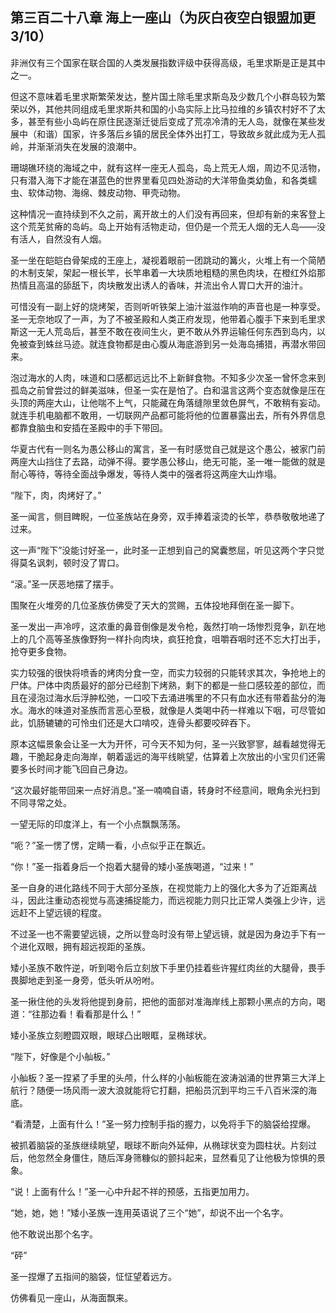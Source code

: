 ## 第三百二十八章 海上一座山（为灰白夜空白银盟加更3/10）
非洲仅有三个国家在联合国的人类发展指数评级中获得高级，毛里求斯是正是其中之一。

但这不意味着毛里求斯繁荣发达，整片国土除毛里求斯岛及少数几个小群岛较为繁荣以外，其他共同组成毛里求斯共和国的小岛实际上比马拉维的乡镇农村好不了太多，甚至有些小岛屿在原住民逐渐迁徙后变成了荒凉冷清的无人岛，就像在某些发展中（和谐）国家，许多落后乡镇的居民全体外出打工，导致故乡就此成为无人孤岭，并渐渐消失在发展的浪潮中。

珊瑚礁环绕的海域之中，就有这样一座无人孤岛，岛上荒无人烟，周边不见活物，只有潜入海下才能在湛蓝色的世界里看见四处游动的大洋带鱼类幼鱼，和各类蠕虫、软体动物、海绵、棘皮动物、甲壳动物。

这种情况一直持续到不久之前，离开故土的人们没有再回来，但却有新的来客登上这个荒芜贫瘠的岛屿。岛上开始有活物走动，但仍是一个荒无人烟的无人岛——没有活人，自然没有人烟。

圣一坐在皑皑白骨架成的王座上，凝视着眼前一团跳动的篝火，火堆上有一个简陋的木制支架，架起一根长竿，长竿串着一大块质地粗糙的黑色肉块，在橙红外焰那热情且高温的舔舐下，肉块散发出诱人的香味，并流出令人胃口大开的油汁。

可惜没有一副上好的烧烤架，否则听听铁架上油汁滋滋作响的声音也是一种享受。圣一无奈地叹了一声，为了不被圣殿和人类正府发现，他带着心腹手下来到毛里求斯这一无人荒岛后，甚至不敢在夜间生火，更不敢从外界运输任何东西到岛内，以免被查到蛛丝马迹。就连食物都是由心腹从海底游到另一处海岛捕猎，再潜水带回来。

泡过海水的人肉，味道和口感都远远比不上新鲜食物。不知多少次圣一曾怀念来到孤岛之前曾尝过的鲜美滋味，但圣一实在是怕了。白和温言这两个变态就像是压在头顶的两座大山，让他喘不上气，只能藏在角落缝隙里敛色屏气，不敢稍有妄动。就连手机电脑都不敢用，一切联网产品都可能将他的位置暴露出去，所有外界信息都靠食脑虫和安插在圣殿中的手下带回。

华夏古代有一则名为愚公移山的寓言，圣一有时感觉自己就是这个愚公，被家门前两座大山挡住了去路，动弹不得。要学愚公移山，绝无可能，圣一唯一能做的就是耐心等待，等待全面战争爆发，等待人类中的强者将这两座大山炸塌。

“陛下，肉，肉烤好了。”

圣一闻言，侧目睥睨，一位圣族站在身旁，双手捧着滚烫的长竿，恭恭敬敬地递了过来。

这一声“陛下”没能讨好圣一，此时圣一正想到自己的窝囊憋屈，听见这两个字只觉得莫名讽刺，顿时没了胃口。

“滚。”圣一厌恶地摆了摆手。

围聚在火堆旁的几位圣族仿佛受了天大的赏赐，五体投地拜倒在圣一脚下。

圣一发出一声冷哼，这浓重的鼻音倒像是发令枪，轰然打响一场惨烈竞争，趴在地上的几个高等圣族像野狗一样扑向肉块，疯狂抢食，咀嚼吞咽时还不忘大打出手，抢夺更多食物。

实力较强的很快将喷香的烤肉分食一空，而实力较弱的只能转求其次，争抢地上的尸体。尸体中肉质最好的部分已经割下烤熟，剩下的都是一些口感较差的部位，而且在浸泡过海水后浮肿松弛，一口咬下去涌进嘴里的不只有血水还有带着盐分的海水。海水的味道对圣族而言恶心至极，就像是人类喝中药一样难以下咽，可尽管如此，饥肠辘辘的可怜虫们还是大口啃咬，连骨头都要咬碎吞下。

原本这幅景象会让圣一大为开怀，可今天不知为何，圣一兴致寥寥，越看越觉得无趣，干脆起身走向海岸，朝着遥远的海平线眺望，估算着上次放出的小宝贝们还需要多长时间才能飞回自己身边。

“这次最好能带回来一点好消息。”圣一喃喃自语，转身时不经意间，眼角余光扫到不同寻常之处。

一望无际的印度洋上，有一个小点飘飘荡荡。

“呃？”圣一愣了愣，定睛一看，小点似乎正在飘近。

“你！”圣一指着身后一个抱着大腿骨的矮小圣族喝道，“过来！”

圣一自身的进化路线不同于大部分圣族，在视觉能力上的强化大多为了近距离战斗，因此注重动态视觉与高速捕捉能力，而远视能力则只比正常人类强上少许，远远赶不上望远镜的程度。

不过圣一也不需要望远镜，之所以登岛时没有带上望远镜，就是因为身边手下有一个进化双眼，拥有超远视距的圣族。

矮小圣族不敢忤逆，听到喝令后立刻放下手里仍挂着些许猩红肉丝的大腿骨，畏手畏脚地走到圣一身旁，低头听从吩咐。

圣一揪住他的头发将他提到身前，把他的面部对准海岸线上那颗小黑点的方向，喝道：“往那边看！看看那是什么！”

矮小圣族立刻瞪圆双眼，眼球凸出眼眶，呈椭球状。

“陛下，好像是个小舢板。”

小舢板？圣一捏紧了手里的头颅，什么样的小舢板能在波涛汹涌的世界第三大洋上航行？随便一场风雨一波大浪就能将它打翻，把船员沉到平均三千八百米深的海底。

“看清楚，上面有什么！”圣一努力控制手指的握力，以免将手下的脑袋给捏爆。

被抓着脑袋的圣族继续眺望，眼球不断向外延伸，从椭球状变为圆柱状。片刻过后，他忽然全身僵住，随后浑身筛糠似的颤抖起来，显然看见了让他极为惊惧的景象。

“说！上面有什么！”圣一心中升起不祥的预感，五指更加用力。

“她，她，她！”矮小圣族一连用英语说了三个“她”，却说不出一个名字。

他不敢说出那个名字。

“砰”

圣一捏爆了五指间的脑袋，怔怔望着远方。

仿佛看见一座山，从海面飘来。


